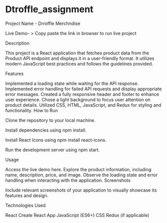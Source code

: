 # Dtroffle_assignment
Project Name - Drroffle Merchndise

Live Demo- > Copy paste the link in browser to run live project

Description

This project is a React application that fetches product data from the Product API endpoint and displays it in a user-friendly format. It utilizes modern JavaScript best practices and follows the guidelines provided.

Features

Implemented a loading state while waiting for the API response.
Implemented error handling for failed API requests and display appropriate error messages.
Created a fully responsive header and footer to enhance user experience.
Chose a light background to focus user attention on product details.
Utilized CSS, HTML, JavaScript, and Redux for styling and functionality.
How to Run

Clone the repository to your local machine.

Install dependencies using npm install.

Install React Icons using npm install react-icons.

Run the development server using npm start.

Usage

Access the live demo here.
Explore the product information, including name, description, price, and image.
Observe the loading state and error handling when interacting with the application.
Screenshots

Include relevant screenshots of your application to visually showcase its features and design.

Technologies Used

React
Create React App
JavaScript (ES6+)
CSS
Redux (if applicable)
